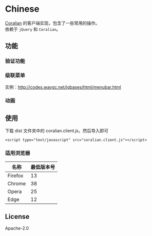 # Chinese
[Coralian](http://codes.waygc.net/project/?coralian) 的客户端实现，包含了一些常用的操作。  
依赖于 `jQuery` 和 `Coralian`。

## 功能

### 验证功能

### 级联菜单
实例：http://codes.waygc.net/jqbases/html/menubar.html

### 动画

## 使用

下载 dist 文件夹中的 coralian.client.js，然后导入即可
```
<script type="text/javascript" src="coralian.client.js"></script>
```
### 适用浏览器

| 名称 | 最低版本号 |
| --- | --- |
| Firefox | 13 |
| Chrome | 38 |
| Opera | 25 |
| Edge | 12 |

## License
Apache-2.0
